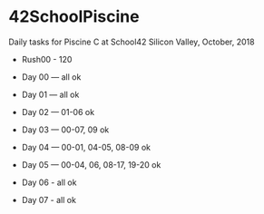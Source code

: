 # 42SchoolPiscine
Daily tasks for Piscine C at School42 Silicon Valley, October, 2018

* Rush00 - 120

* Day 00 — all ok
* Day 01 — all ok
* Day 02 — 01-06 ok
* Day 03 — 00-07, 09 ok
* Day 04 — 00-01, 04-05, 08-09 ok
* Day 05 — 00-04, 06, 08-17, 19-20 ok
* Day 06 - all ok
* Day 07 - all ok
